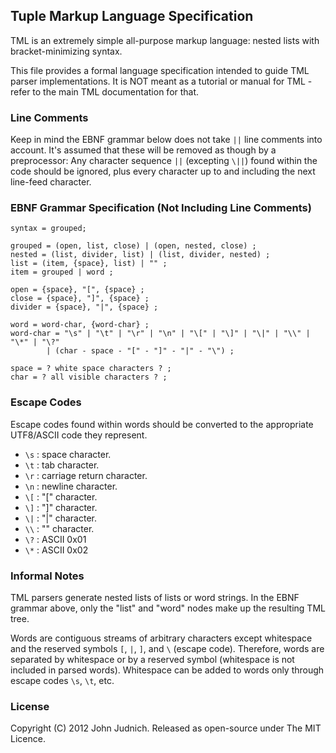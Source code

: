## Tuple Markup Language Specification

TML is an extremely simple all-purpose markup language: nested lists with bracket-minimizing syntax.

This file provides a formal language specification intended to guide TML parser implementations.
It is NOT meant as a tutorial or manual for TML - refer to the main TML documentation for that.

### Line Comments

Keep in mind the EBNF grammar below does not take `||` line comments
into account. It's assumed that these will be removed as though by a preprocessor:
Any character sequence `||` (excepting `\||`) found within the code should be
ignored, plus every character up to and including the next line-feed character.
	

### EBNF Grammar Specification (Not Including Line Comments)

	syntax = grouped;

	grouped = (open, list, close) | (open, nested, close) ;
	nested = (list, divider, list) | (list, divider, nested) ;
	list = (item, {space}, list) | "" ;
	item = grouped | word ;

	open = {space}, "[", {space} ;
	close = {space}, "]", {space} ;
	divider = {space}, "|", {space} ;

	word = word-char, {word-char} ;
	word-char = "\s" | "\t" | "\r" | "\n" | "\[" | "\]" | "\|" | "\\" | "\*" | "\?"
			| (char - space - "[" - "]" - "|" - "\") ;

	space = ? white space characters ? ;
	char = ? all visible characters ? ;


### Escape Codes

Escape codes found within words should be converted to the appropriate UTF8/ASCII code they represent.

* `\s` : space character.
* `\t` : tab character.
* `\r` : carriage return character.
* `\n` : newline character.
* `\[` : "[" character.
* `\]` : "]" character.
* `\|` : "|" character.
* `\\` : "\" character.
* `\?` : ASCII 0x01
* `\*` : ASCII 0x02

### Informal Notes

TML parsers generate nested lists of lists or word strings. In the EBNF grammar
above, only the "list" and "word" nodes make up the resulting TML tree.

Words are contiguous streams of arbitrary characters except whitespace and
the reserved symbols `[`, `|`, `]`, and `\` (escape code). Therefore, words are
separated by whitespace or by a reserved symbol (whitespace is not included in
parsed words). Whitespace can be added to words only through escape codes
`\s`, `\t`, etc.

### License

Copyright (C) 2012 John Judnich. Released as open-source under The MIT Licence.
